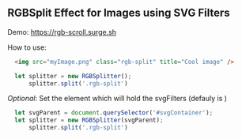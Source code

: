 ## RGBSplit Effect for Images using SVG Filters
Demo: https://rgb-scroll.surge.sh


How to use:
```HTML
  <img src="myImage.png" class="rgb-split" title="Cool image" />
```

```JavaScript
  let splitter = new RGBSplitter();
      splitter.split('.rgb-split')
```

*Optional*: Set the element which will hold the svgFilters (defauly is <body/>)

```JavaScript
  let svgParent = document.querySelector('#svgContainer');
  let splitter = new RGBSplitter(svgParent);
      splitter.split('.rgb-split')
```
